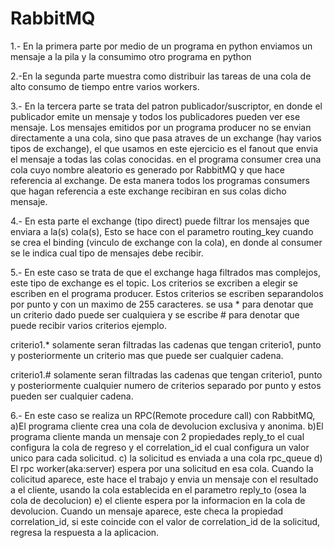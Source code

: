 # RabbitMQ
1.- En la primera parte por medio de un programa en python enviamos un mensaje a la pila y la consumimo otro programa en python

2.-En la segunda parte muestra como distribuir las tareas de una cola de alto consumo de tiempo entre varios workers.

3.- En la tercera parte se trata del patron publicador/suscriptor, en donde el publicador emite un mensaje y todos los publicadores pueden ver ese mensaje. Los mensajes emitidos por un programa producer no se envian directamente a una cola, sino que pasa atraves de un exchange (hay varios tipos de exchange), el que usamos en este ejercicio es el fanout que envia el mensaje a todas las colas conocidas. en el programa consumer crea una cola cuyo nombre aleatorio es generado por RabbitMQ y que hace referencia al exchange. De esta manera todos los programas consumers que hagan referencia a este exchange recibiran en sus colas dicho mensaje.

4.- En esta parte el exchange (tipo direct) puede filtrar los mensajes que enviara a la(s) cola(s), Esto se hace con el parametro routing_key cuando se crea el binding (vinculo de exchange con la cola), en donde al consumer se le indica cual tipo de mensajes debe recibir.

5.- En este caso se trata de que el exchange haga filtrados mas complejos, este tipo de exchange es el topic. Los criterios se excriben a elegir se escriben en el programa producer. Estos criterios se escriben separandolos por punto y con un maximo de 255 caracteres. se usa * para denotar que un criterio dado puede ser cualquiera y se escribe # para denotar que puede recibir varios criterios ejemplo.

criterio1.* solamente seran filtradas las cadenas que tengan criterio1, punto y posteriormente un criterio mas que puede ser cualquier cadena.

criterio1.# solamente seran filtradas las cadenas que tengan criterio1, punto y posteriormente cualquier numero de criterios separado por punto y estos pueden ser cualquier cadena.


6.- En este caso se realiza un RPC(Remote procedure call) con RabbitMQ,
a)El programa cliente crea una cola de devolucion exclusiva y anonima.
b)El programa cliente manda un mensaje con 2 propiedades reply_to el cual configura la cola de regreso y el correlation_id el cual configura un valor unico para cada solicitud.
c) la solicitud es enviada a una cola rpc_queue
d) El rpc worker(aka:server) espera por una solicitud en esa cola. Cuando la colicitud aparece, este hace el trabajo y envia un mensaje con el resultado a el cliente, usando la cola establecida en el parametro reply_to (osea la cola de decolucion)
e) el cliente espera por la informacion en la cola de devolucion. Cuando un mensaje aparece, este checa la propiedad correlation_id, si este coincide con el valor de correlation_id de la solicitud, regresa la respuesta a la aplicacion.
